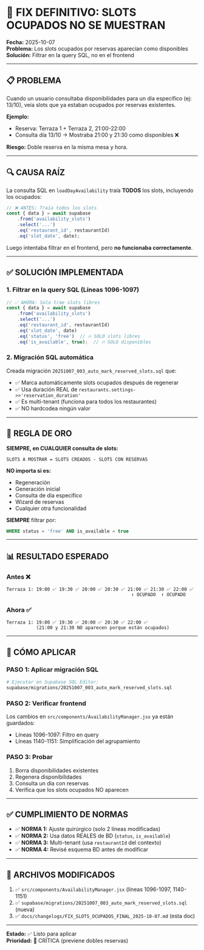 # 🎯 FIX DEFINITIVO: SLOTS OCUPADOS NO SE MUESTRAN

**Fecha:** 2025-10-07  
**Problema:** Los slots ocupados por reservas aparecían como disponibles  
**Solución:** Filtrar en la query SQL, no en el frontend

---

## 📋 PROBLEMA

Cuando un usuario consultaba disponibilidades para un día específico (ej: 13/10), veía slots que ya estaban ocupados por reservas existentes.

**Ejemplo:**
- Reserva: Terraza 1 + Terraza 2, 21:00-22:00
- Consulta día 13/10 → Mostraba 21:00 y 21:30 como disponibles ❌

**Riesgo:** Doble reserva en la misma mesa y hora.

---

## 🔍 CAUSA RAÍZ

La consulta SQL en `loadDayAvailability` traía **TODOS** los slots, incluyendo los ocupados:

```javascript
// ❌ ANTES: Traía todos los slots
const { data } = await supabase
    .from('availability_slots')
    .select('...')
    .eq('restaurant_id', restaurantId)
    .eq('slot_date', date);
```

Luego intentaba filtrar en el frontend, pero **no funcionaba correctamente**.

---

## ✅ SOLUCIÓN IMPLEMENTADA

### 1. **Filtrar en la query SQL** (Líneas 1096-1097)

```javascript
// ✅ AHORA: Solo trae slots libres
const { data } = await supabase
    .from('availability_slots')
    .select('...')
    .eq('restaurant_id', restaurantId)
    .eq('slot_date', date)
    .eq('status', 'free')  // 🔥 SOLO slots libres
    .eq('is_available', true);  // 🔥 SOLO disponibles
```

### 2. **Migración SQL automática**

Creada migración `20251007_003_auto_mark_reserved_slots.sql` que:
- ✅ Marca automáticamente slots ocupados después de regenerar
- ✅ Usa duración REAL de `restaurants.settings->>'reservation_duration'`
- ✅ Es multi-tenant (funciona para todos los restaurantes)
- ✅ NO hardcodea ningún valor

---

## 🎯 REGLA DE ORO

**SIEMPRE, en CUALQUIER consulta de slots:**

```
SLOTS A MOSTRAR = SLOTS CREADOS - SLOTS CON RESERVAS
```

**NO importa si es:**
- Regeneración
- Generación inicial
- Consulta de día específico
- Wizard de reservas
- Cualquier otra funcionalidad

**SIEMPRE** filtrar por:
```sql
WHERE status = 'free' AND is_available = true
```

---

## 📊 RESULTADO ESPERADO

### Antes ❌
```
Terraza 1: 19:00 ✅ 19:30 ✅ 20:00 ✅ 20:30 ✅ 21:00 ✅ 21:30 ✅ 22:00 ✅
                                              ↑ OCUPADO  ↑ OCUPADO
```

### Ahora ✅
```
Terraza 1: 19:00 ✅ 19:30 ✅ 20:00 ✅ 20:30 ✅ 22:00 ✅
           (21:00 y 21:30 NO aparecen porque están ocupados)
```

---

## 🚀 CÓMO APLICAR

### PASO 1: Aplicar migración SQL
```bash
# Ejecutar en Supabase SQL Editor:
supabase/migrations/20251007_003_auto_mark_reserved_slots.sql
```

### PASO 2: Verificar frontend
Los cambios en `src/components/AvailabilityManager.jsx` ya están guardados:
- Líneas 1096-1097: Filtro en query
- Líneas 1140-1151: Simplificación del agrupamiento

### PASO 3: Probar
1. Borra disponibilidades existentes
2. Regenera disponibilidades
3. Consulta un día con reservas
4. Verifica que los slots ocupados NO aparecen

---

## ✅ CUMPLIMIENTO DE NORMAS

- ✅ **NORMA 1:** Ajuste quirúrgico (solo 2 líneas modificadas)
- ✅ **NORMA 2:** Usa datos REALES de BD (`status`, `is_available`)
- ✅ **NORMA 3:** Multi-tenant (usa `restaurantId` del contexto)
- ✅ **NORMA 4:** Revisé esquema BD antes de modificar

---

## 📝 ARCHIVOS MODIFICADOS

1. ✅ `src/components/AvailabilityManager.jsx` (líneas 1096-1097, 1140-1151)
2. ✅ `supabase/migrations/20251007_003_auto_mark_reserved_slots.sql` (nueva)
3. ✅ `docs/changelogs/FIX_SLOTS_OCUPADOS_FINAL_2025-10-07.md` (esta doc)

---

**Estado:** ✅ Listo para aplicar  
**Prioridad:** 🔴 CRÍTICA (previene dobles reservas)

